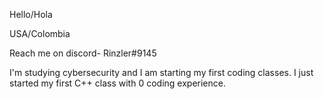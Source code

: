 Hello/Hola

USA/Colombia

Reach me on discord- Rinzler#9145

I'm studying cybersecurity and I am starting my first coding classes. I just started my first C++ class with 0 coding experience.
